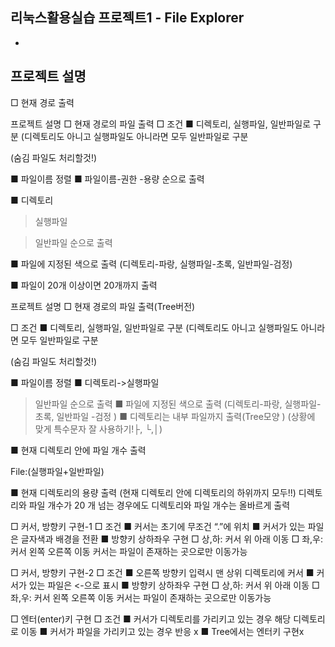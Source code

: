 ## 리눅스활용실습 프로젝트1 - File Explorer
-
프로젝트 설명
-

□ 현재 경로 출력

프로젝트 설명 □ 현재 경로의 파일 출력
□ 조건
■ 디렉토리, 실행파일, 일반파일로 구분 (디렉토리도 아니고 실행파일도 아니라면 모두 일반파일로 구분

(숨김 파일도 처리할것!)

■ 파일이름 정렬 ■ 파일이름-권한
-용량 순으로 출력

■ 디렉토리

>실행파일

>일반파일 순으로 출력

■ 파일에 지정된 색으로 출력 (디렉토리-파랑, 실행파일-초록, 일반파일-검정)

■ 파일이 20개 이상이면 20개까지 출력

프로젝트 설명 □ 현재 경로의 파일 출력(Tree버전)

□ 조건
■ 디렉토리, 실행파일, 일반파일로 구분 (디렉토리도 아니고 실행파일도 아니라면 모두 일반파일로 구분

(숨김 파일도 처리할것!)

■ 파일이름 정렬 ■ 디렉토리->실행파일

>일반파일 순으로 출력
■ 파일에 지정된 색으로 출력 (디렉토리-파랑, 실행파일-초록, 일반파일
-검정
)
■ 디렉토리는 내부 파일까지 출력(Tree모양
)
(상황에 맞게 특수문자 잘 사용하기!├, └,│)

■ 현재 디렉토리 안에 파일 개수 출력

File:(실행파일+일반파일)

■ 현재 디렉토리의 용량 출력 (현재 디렉토리 안에 디렉토리의 하위까지 모두!!)
디렉토리와 파일 개수가 20 개 넘는 경우에도 디렉토리와 파일 개수는 올바르게 출력

□ 커서, 방향키 구현-1
□ 조건
■ 커서는 초기에 무조건 “.”에 위치
■ 커서가 있는 파일은 글자색과 배경을 전환
■ 방향키 상하좌우 구현
□ 상,하: 커서 위 아래 이동
□ 좌,우: 커서 왼쪽 오른쪽 이동
커서는 파일이 존재하는 곳으로만 이동가능

□ 커서, 방향키 구현-2
□ 조건
■ 오른쪽 방향키 입력시 맨 상위 디렉토리에 커서
■ 커서가 있는 파일은 <-으로 표시
■ 방향키 상하좌우 구현
□ 상,하: 커서 위 아래 이동
□ 좌,우: 커서 왼쪽 오른쪽 이동
커서는 파일이 존재하는 곳으로만 이동가능

□ 엔터(enter)키 구현
□ 조건
■ 커서가 디렉토리를 가리키고 있는 경우
해당 디렉토리로 이동
■ 커서가 파일을 가리키고 있는 경우
반응 x
■ Tree에서는 엔터키 구현x

